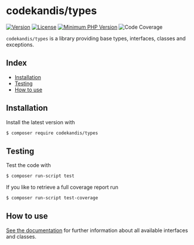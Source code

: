 # codekandis/types

[![Version][xtlink-version-badge]][srclink-changelog]
[![License][xtlink-license-badge]][srclink-license]
[![Minimum PHP Version][xtlink-php-version-badge]][xtlink-php-net]
![Code Coverage][xtlink-code-coverage-badge]

`codekandis/types` is a library providing base types, interfaces, classes and exceptions.

## Index

* [Installation](#installation)
* [Testing](#testing)
* [How to use](#how-to-use)

## Installation

Install the latest version with

```bash
$ composer require codekandis/types
```

## Testing

Test the code with

```bash
$ composer run-script test
```

If you like to retrieve a full coverage report run

```bash
$ composer run-script test-coverage
```

## How to use

[See the documentation][doclink] for further information about all available interfaces and classes.



[xtlink-version-badge]: https://img.shields.io/badge/version-1.0.0-blue.svg
[xtlink-license-badge]: https://img.shields.io/badge/license-MIT-yellow.svg
[xtlink-php-version-badge]: https://img.shields.io/badge/php-%3E%3D%208.4-8892BF.svg
[xtlink-code-coverage-badge]: https://img.shields.io/badge/coverage-100%25-green.svg
[xtlink-php-net]: https://php.net

[srclink-changelog]: ./CHANGELOG.md
[srclink-license]: ./LICENSE

[doclink]: ./docs/README.md
